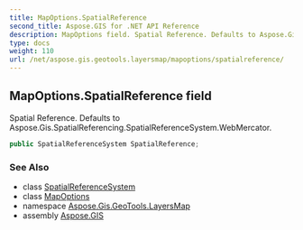 ```yaml
---
title: MapOptions.SpatialReference
second_title: Aspose.GIS for .NET API Reference
description: MapOptions field. Spatial Reference. Defaults to Aspose.Gis.SpatialReferencing.SpatialReferenceSystem.WebMercator
type: docs
weight: 110
url: /net/aspose.gis.geotools.layersmap/mapoptions/spatialreference/
---
```

## MapOptions.SpatialReference field

Spatial Reference. Defaults to Aspose.Gis.SpatialReferencing.SpatialReferenceSystem.WebMercator.

```csharp
public SpatialReferenceSystem SpatialReference;
```

### See Also

* class [SpatialReferenceSystem](../../../aspose.gis.spatialreferencing/spatialreferencesystem/)
* class [MapOptions](../)
* namespace [Aspose.Gis.GeoTools.LayersMap](../../mapoptions/)
* assembly [Aspose.GIS](../../../)


